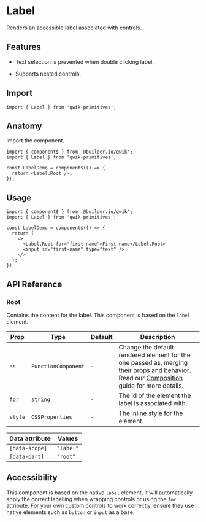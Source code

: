 # Label

Renders an accessible label associated with controls.

## Features

- Text selection is prevented when double clicking label.

- Supports nested controls.

## Import

```tsx
import { Label } from 'qwik-primitives';
```

## Anatomy

Import the component.

```tsx
import { component$ } from '@builder.io/qwik';
import { Label } from 'qwik-primitives';

const LabelDemo = component$(() => {
  return <Label.Root />;
});
```

## Usage

```tsx
import { component$ } from '@builder.io/qwik';
import { Label } from 'qwik-primitives';

const LabelDemo = component$(() => {
  return (
    <>
      <Label.Root for="first-name">First name</Label.Root>
      <input id="first-name" type="text" />
    </>
  );
});
```

## API Reference

### Root

Contains the content for the label. This component is based on the `label` element.

| Prop    | Type                | Default | Description                                                                                                                                                                                                                             |
| ------- | ------------------- | ------- | --------------------------------------------------------------------------------------------------------------------------------------------------------------------------------------------------------------------------------------- |
| `as`    | `FunctionComponent` | `-`     | Change the default rendered element for the one passed as, merging their props and behavior. Read our [Composition](https://github.com/ZAHON/qwik-primitives/blob/main/packages/primitives/docs/composition.md) guide for more details. |
| `for`   | `string`            | `-`     | The id of the element the label is associated with.                                                                                                                                                                                     |
| `style` | `CSSProperties`     | `-`     | The inline style for the element.                                                                                                                                                                                                       |

| Data attribute | Values    |
| -------------- | --------- |
| `[data-scope]` | `"label"` |
| `[data-part]`  | `"root"`  |

## Accessibility

This component is based on the native `label` element, it will automatically apply the correct labelling when wrapping controls or using the `for` attribute. For your own custom controls to work correctly, ensure they use native elements such as `button` or `input` as a base.
